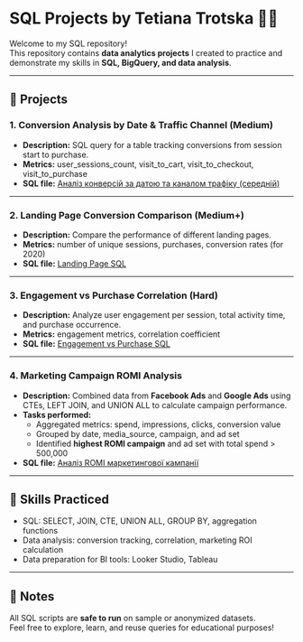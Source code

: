 # SQL Projects by Tetiana Trotska 👩‍💻

Welcome to my SQL repository!  
This repository contains **data analytics projects** I created to practice and demonstrate my skills in **SQL, BigQuery, and data analysis**.

---

## 🔹 Projects

### 1. Conversion Analysis by Date & Traffic Channel (Medium)
- **Description:** SQL query for a table tracking conversions from session start to purchase.  
- **Metrics:** user_sessions_count, visit_to_cart, visit_to_checkout, visit_to_purchase  
- **SQL file:**  [Аналіз конверсій за датою та каналом трафіку (середній)](https://github.com/TETIANA-TR/SQL/commit/2ed726f5f7e5d7568e1fdab4e26040ec835120ca) 

---

### 2. Landing Page Conversion Comparison (Medium+)
- **Description:** Compare the performance of different landing pages.  
- **Metrics:** number of unique sessions, purchases, conversion rates (for 2020)  
- **SQL file:** [Landing Page SQL](https://github.com/TETIANA-TR/SQL/commit/2007c25a3bddeaf24763cfb54d4c4ca198c8b329)

---

### 3. Engagement vs Purchase Correlation (Hard)
- **Description:** Analyze user engagement per session, total activity time, and purchase occurrence.  
- **Metrics:** engagement metrics, correlation coefficient  
- **SQL file:** [Engagement vs Purchase SQL](https://github.com/TETIANA-TR/SQL/commit/05f195d825898e558ebd957c6410b9f303c94bcf)

---

### 4. Marketing Campaign ROMI Analysis
- **Description:** Combined data from **Facebook Ads** and **Google Ads** using CTEs, LEFT JOIN, and UNION ALL to calculate campaign performance.  
- **Tasks performed:**  
  - Aggregated metrics: spend, impressions, clicks, conversion value  
  - Grouped by date, media_source, campaign, and ad set  
  - Identified **highest ROMI campaign** and ad set with total spend > 500,000  
- **SQL file:** [Аналіз ROMI маркетингової кампанії](https://github.com/TETIANA-TR/SQL/commit/7d862aec9247f2d369611d7a19a3cb2083dfdd6a)

---

## 🧰 Skills Practiced
- SQL: SELECT, JOIN, CTE, UNION ALL, GROUP BY, aggregation functions  
- Data analysis: conversion tracking, correlation, marketing ROI calculation  
- Data preparation for BI tools: Looker Studio, Tableau  

---

## 🌟 Notes
All SQL scripts are **safe to run** on sample or anonymized datasets.  
Feel free to explore, learn, and reuse queries for educational purposes!
